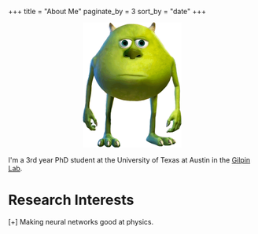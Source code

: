 +++
title = "About Me"
paginate_by = 3
sort_by = "date"
+++

<div style="text-align: center">
<img src="/images/me.jpg" alt="me" width="200px">
</div>

I'm a 3rd year PhD student at the University of Texas at Austin in the [Gilpin Lab](https://www.wgilpin.com/gilpinlab/).

# Research Interests

[+] Making neural networks good at physics.
